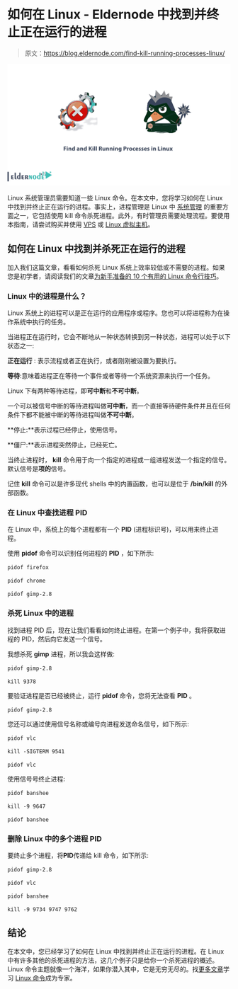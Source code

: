# 如何在 Linux - Eldernode 中找到并终止正在运行的进程

> 原文：<https://blog.eldernode.com/find-kill-running-processes-linux/>

![How to Find and Kill Running Processes in Linux](img/aca57c75942e6ebb081451433e4cdcbd.png)

Linux 系统管理员需要知道一些 Linux 命令。在本文中，您将学习如何在 Linux 中找到并终止正在运行的进程。事实上，进程管理是 Linux 中 [系统管理](https://en.wikiversity.org/wiki/System_administration#:~:text=System%20administration%20is%20the%20field,are%20running%20efficiently%20and%20effectively.) 的重要方面之一，它包括使用 kill 命令杀死进程。此外，有时管理员需要处理流程。要使用本指南，请尝试购买并使用 [VPS](https://eldernode.com/linux-vps/) 或 [Linux 虚拟主机](https://eldernode.com/linux-hosting/)。

## 如何在 Linux 中找到并杀死正在运行的进程

加入我们这篇文章，看看如何杀死 Linux 系统上效率较低或不需要的进程。如果您是初学者，请阅读我们的文章[为新手准备的 10 个有用的 Linux 命令行技巧](https://blog.eldernode.com/linux-command-tricks-newbies/)。

### Linux 中的进程是什么？

Linux 系统上的进程可以是正在运行的应用程序或程序。您也可以将进程称为在操作系统中执行的任务。

当进程正在运行时，它会不断地从一种状态转换到另一种状态，进程可以处于以下状态之一:

**正在运行** : 表示流程或者正在执行，或者刚刚被设置为要执行。

**等待**:意味着进程正在等待一个事件或者等待一个系统资源来执行一个任务。

Linux 下有两种等待进程，即**可中断**和**不可中断**。

一个可以被信号中断的等待进程叫做**可中断**，而一个直接等待硬件条件并且在任何条件下都不能被中断的等待进程叫做**不可中断**。

**停止:**表示过程已经停止，使用信号。

**僵尸:**表示进程突然停止，已经死亡。

当终止进程时， **kill** 命令用于向一个指定的进程或一组进程发送一个指定的信号。默认信号是**项的**信号。

记住 **kill** 命令可以是许多现代 shells 中的内置函数，也可以是位于 **/bin/kill** 的外部函数。

### 在 Linux 中查找进程 PID

在 Linux 中，系统上的每个进程都有一个 **PID** (进程标识号)，可以用来终止进程。

使用 **pidof** 命令可以识别任何进程的 **PID** ，如下所示:

```
pidof firefox
```

```
pidof chrome
```

```
pidof gimp-2.8 
```

### 杀死 Linux 中的进程

找到进程 PID 后，现在让我们看看如何终止进程。在第一个例子中，我将获取进程的 PID，然后向它发送一个信号。

我想杀死 **gimp** 进程，所以我会这样做:

```
pidof gimp-2.8
```

```
kill 9378
```

要验证进程是否已经被终止，运行 **pidof** 命令，您将无法查看 **PID** 。

```
pidof gimp-2.8
```

您还可以通过使用信号名称或编号向进程发送命名信号，如下所示:

```
pidof vlc
```

```
kill -SIGTERM 9541
```

```
pidof vlc 
```

使用信号号终止进程:

```
pidof banshee
```

```
kill -9 9647
```

```
pidof banshee 
```

### 删除 Linux 中的多个进程 PID

要终止多个进程，将**PID**传递给 kill 命令，如下所示:

```
pidof gimp-2.8
```

```
pidof vlc
```

```
pidof banshee
```

```
kill -9 9734 9747 9762
```

## 结论

在本文中，您已经学习了如何在 Linux 中找到并终止正在运行的进程。在 Linux 中有许多其他的杀死进程的方法，这几个例子只是给你一个杀死进程的概述。Linux 命令主题就像一个海洋，如果你潜入其中，它是无穷无尽的。找[更多文章](https://eldernode.com/linux-server-monitoring-commands/)学习 [Linux 命令](https://eldernode.com/command-tips-linux/)成为专家。